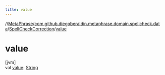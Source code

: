 ```yaml
---
title: value
---
```

//[MetaPhrase](../../../index.html)/[com.github.diegoberaldin.metaphrase.domain.spellcheck.data](../index.html)/[SpellCheckCorrection](index.html)/[value](value.html)



# value



[jvm]\
val [value](value.html): [String](https://kotlinlang.org/api/latest/jvm/stdlib/kotlin/-string/index.html)




